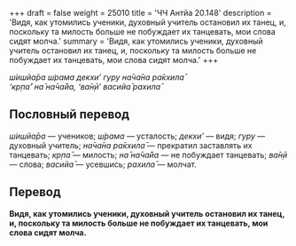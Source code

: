 +++
draft = false
weight = 25010
title = 'ЧЧ Антйа 20.148'
description = 'Видя, как утомились ученики, духовный учитель остановил их танец, и, поскольку та милость больше не побуждает их танцевать, мои слова сидят молча.'
summary = 'Видя, как утомились ученики, духовный учитель остановил их танец, и, поскольку та милость больше не побуждает их танцевать, мои слова сидят молча.'
+++

_ш́ишйа̄ра ш́рама декхи’ гуру на̄ча̄на ра̄кхила̄  
‘кр̣па̄’ на̄ на̄ча̄йа, ‘ва̄н̣ӣ’ васийа̄ рахила̄_

## Пословный перевод

_ш́ишйа̄ра_ — учеников; _ш́рама_ — усталость; _декхи’_ — видя; _гуру_ — духовный учитель; _на̄ча̄на_ _ра̄кхила̄_ — прекратил заставлять их танцевать; _кр̣па̄_ — милость; _на̄_ _на̄ча̄йа_ — не побуждает танцевать; _ва̄н̣ӣ_ — слова; _васийа̄_ — усевшись; _рахила̄_ — молчат.

## Перевод

**Видя, как утомились ученики, духовный учитель остановил их танец, и, поскольку та милость больше не побуждает их танцевать, мои слова сидят молча.**
